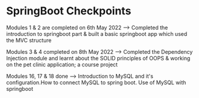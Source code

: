 # SpringBoot Checkpoints 
Modules 1 & 2 are completed on 6th May 2022 --> Completed the introduction to springboot part & built a basic springboot app which used the MVC structure

Modules 3 & 4 completed on 8th May 2022 --> Completed the Dependency Injection module and learnt about the SOLID principles of OOPS & working on the pet clinic application; a course project

Modules 16, 17 & 18 done --> Introduction to MySQL and it's configuration.How to connect MySQL to spring boot. Use of MySQL with springboot 
